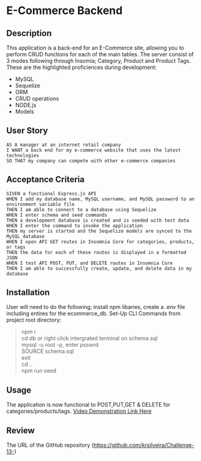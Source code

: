 # E-Commerce Backend

## Description
This application is a back-end for an E-Commerce site, allowing you to perform CRUD functions for each of the main tables. The server consist of 3 modes following through Insomia; Category, Product and Product Tags. These are the highlighted proficiences during development:

* MySQL
* Sequelize 
* ORM
* CRUD operations
* NODE.js
* Models

## User Story
```
AS A manager at an internet retail company
I WANT a back end for my e-commerce website that uses the latest technologies
SO THAT my company can compete with other e-commerce companies
```

## Acceptance Criteria
```
GIVEN a functional Express.js API
WHEN I add my database name, MySQL username, and MySQL password to an environment variable file
THEN I am able to connect to a database using Sequelize
WHEN I enter schema and seed commands
THEN a development database is created and is seeded with test data
WHEN I enter the command to invoke the application
THEN my server is started and the Sequelize models are synced to the MySQL database
WHEN I open API GET routes in Insomnia Core for categories, products, or tags
THEN the data for each of these routes is displayed in a formatted JSON
WHEN I test API POST, PUT, and DELETE routes in Insomnia Core
THEN I am able to successfully create, update, and delete data in my database

```



## Installation
User will need to do the following; install npm libaries, create a .env file including entires for the ecommerce_db. Set-Up CLI Commands from project root directory:
>npm i<br>
>cd db or right click intergrated terminal on schema.sql<br>
>mysql -u root -p, enter psswrd<br>
>SOURCE schema.sql<br>
>exit<br>
>cd ..<br>
>npm run seed<br>


## Usage
The application is now functional to POST,PUT,GET & DELETE for categories/products/tags.
[Video Demonstration Link Here](https://drive.google.com/file/d/1hbvpKv_SGG7hmDJhEMI9URdeiRy2PaQN/view)

## Review 
The URL of the GitHub repository (https://github.com/krsilveira/Challenge-13-)